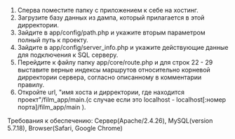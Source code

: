 1. Сперва поместите папку с приложением к себе на хостинг.
2. Загрузите базу данных из дампа, который прилагается в этой дирректории.
3. Зайдите в app/config/path.php и укажите вторым параметром полный путь к проекту.
4. Зайдите в app/config/server_info.php и укажите действующие данные для подключения к SQL серверу.
5. Перейдите к файлу папку app/core/route.php и для строк 22 - 29 выставите верные индексы маршрутов относительно корневой дирректории сервера, согласно описанному в комментарии правилу. 
6. Откройте url, "имя хоста и дирректории, где находится проект"/film_app/main.(с случае если это localhost - localhost[:номер порта]/film_app/main ).

Требования к обеспечению: Сервер(Apache/2.4.26), MySQL(version 5.7.18), Browser(Safari, Google Chrome)
